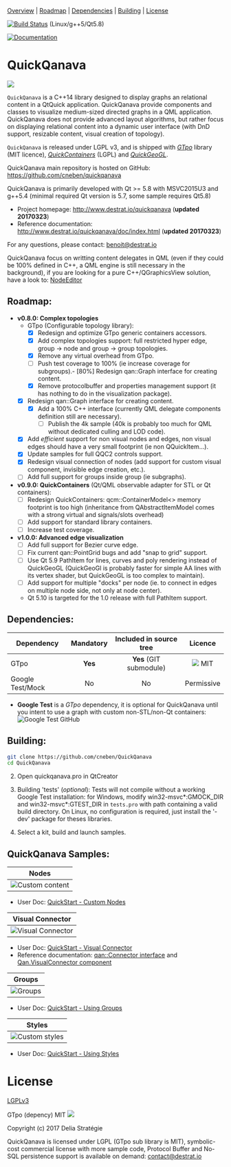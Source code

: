 [Overview](#QuickQanava) |
[Roadmap](#Roadmap) |
[Dependencies](#Dependencies) |
[Building](#building) |
[License](#license)

[![Build Status](https://travis-ci.org/cneben/QuickQanava.svg?branch=master)](https://travis-ci.org/cneben/QuickQanava)  (Linux/g++5/Qt5.8)

[![Documentation](https://img.shields.io/badge/docs-doxygen-blue.svg)](http://www.destrat.io/quickqanava/doc)

QuickQanava 
============================

![](https://github.com/cneben/QuickQanava/blob/dev/doc/web/docs/images/home.png)

`QuickQanava` is a C++14 library designed to display graphs an relational content in a QtQuick application. QuickQanava provide components and classes to visualize medium-sized directed graphs in a QML application. QuickQanava does not provide advanced layout algorithms, but rather focus on displaying relational content into a dynamic user interface (with DnD support, resizable content, visual creation of topology).

`QuickQanava` is released under LGPL v3, and is shipped with *[GTpo](https://github.com/cneben/GTpo)* library (MIT licence), *[QuickContainers](https://github.com/cneben/QuickQanava/tree/master/QuickContainers)* (LGPL) and *[QuickGeoGL](https://github.com/cneben/QuickQanava/tree/master/QuickGeoGL)*.

QuickQanava main repository is hosted on GitHub: https://github.com/cneben/quickqanava

QuickQanava is primarily developed with Qt >= 5.8 with MSVC2015U3 and g++5.4 (minimal required Qt version is 5.7, some sample requires Qt5.8)

+ Project homepage: http://www.destrat.io/quickqanava (**updated 20170323**)
+ Reference documentation: http://www.destrat.io/quickqanava/doc/index.html (**updated 20170323**)

For any questions, please contact: benoit@destrat.io

QuickQanava focus on writting content delegates in QML (even if they could be 100% defined in C++, a QML engine is still necessary in the background), if you are looking for a pure C++/QGraphicsView solution, have a look to: [NodeEditor](https://github.com/paceholder/nodeeditor)

## Roadmap:

  - **v0.8.0: Complex topologies**
    - GTpo (Configurable topology library):
      - [X] Redesign and optimize GTpo generic containers accessors.
      - [X] Add complex topologies support: full restricted hyper edge, group -> node and group -> group topologies.
	  - [X] Remove any virtual overhead from GTpo.
	  - [ ] Push test coverage to 100% (ie increase coverage for subgroups).- [80%] Redesign qan::Graph interface for creating content.
	  - [X] Remove protocolbuffer and properties management support (it has nothing to do in the visualization package).
    - [X] Redesign qan::Graph interface for creating content.
      - [X] Add a 100% C++ interface (currently QML delegate components definition still are necessary).
        - [ ] Publish the 4k sample (40k is probably too much for QML without dedicated culling and LOD code).
    - [X] Add _efficient_ support for non visual nodes and edges, non visual edges should have a very small footprint (ie non QQuickItem...).
    - [X] Update samples for full QQC2 controls support.
    - [X] Redesign visual connection of nodes (add support for custom visual component, invisible edge creation, etc.).
    - [ ] Add full support for groups inside group (ie subgraphs).
  - **v0.9.0: QuickContainers** (Qt/QML observable adapter for STL or Qt containers):	 
    - [ ] Redesign QuickContainers: qcm::ContainerModel<> memory footprint is too high (inheritance from QAbstractItemModel comes with a strong virtual and signals/slots overhead)
	- [ ] Add support for standard library containers.
	- [ ] Increase test coverage.
  - **v1.0.0: Advanced edge visualization**	 
    - [ ] Add full support for Bezier curve edge.
    - [ ] Fix current qan::PointGrid bugs and add "snap to grid" support.
    - [ ] Use Qt 5.9 PathItem for lines, curves and poly rendering instead of QuickGeoGL (QuickGeoGl is probably faster for simple AA lines with its vertex shader, but QuickGeoGL is too complex to maintain).
    - [ ] Add support for multiple "docks" per node (ie. to connect in edges on multiple node side, not only at node center).
    - Qt 5.10 is targeted for the 1.0 release with full PathItem support.

## Dependencies:

| Dependency                | Mandatory         |   Included in source tree       |   Licence       |
| ---                       | :---:             | :---:                           | :---:           |
| GTpo                      | **Yes**           |       **Yes** (GIT submodule)   |   ![](https://img.shields.io/badge/license-MIT-blue.svg) MIT|
| Google Test/Mock          | No                |       No                        |    Permissive   |

- **Google Test** is a *GTpo* dependency, it is optional for QuickQanava until you intent to use a graph with custom non-STL/non-Qt containers: ![Google Test GitHub](https://github.com/google/googletest)

## Building:

```sh
git clone https://github.com/cneben/QuickQanava
cd QuickQanava
```
2. Open quickqanava.pro in QtCreator
  4. Building 'tests' (_optional_): Tests will not compile without a working Google Test installation: for Windows, modify win32-msvc*:GMOCK_DIR and win32-msvc*:GTEST_DIR in `tests.pro` with path containing a valid build directory. On Linux, no configuration is required, just install the '-dev' package for theses libraries.

3. Select a kit, build and launch samples.


## QuickQanava Samples:

| Nodes       | 
| :---:       |
| ![Custom content](https://github.com/cneben/QuickQanava/blob/dev/doc/web/docs/images/sample-nodes.gif) |

  - User Doc:  [QuickStart - Custom Nodes](http://www.destrat.io/quickqanava/gettingstarted/index.html#displaying-custom-nodes)

| Visual Connector       |   
| :---:                  | 
![Visual Connector](https://github.com/cneben/QuickQanava/blob/dev/doc/web/docs/images/sample-connector.gif) |

  - User Doc:  [QuickStart - Visual Connector](http://www.destrat.io/quickqanava/gettingstarted/index.html#topology)
  - Reference documentation: [qan::Connector interface](http://www.destrat.io/quickqanava/doc/classqan_1_1_connector.html) and [Qan.VisualConnector component](http://www.destrat.io/quickqanava/doc/class_visual_connector.html)

| Groups       | 
| :---:        | 
| ![Groups](https://github.com/cneben/QuickQanava/blob/dev/doc/web/docs/images/sample-groups.gif) |

  - User Doc:  [QuickStart - Using Groups](http://www.destrat.io/quickqanava/gettingstarted/index.html#using-groups)

| Styles       |
| :---:        | 
| ![Custom styles](https://github.com/cneben/QuickQanava/blob/dev/doc/web/docs/images/sample-styles.gif) |

  - User Doc:  [QuickStart - Using Styles](http://www.destrat.io/quickqanava/gettingstarted/index.html#defining-styles)

License
=======

[LGPLv3](https://github.com/cneben/QuickQanava/blob/master/licence.txt)

GTpo (depency) MIT ![](https://img.shields.io/badge/license-MIT-blue.svg)

Copyright (c) 2017 Delia Stratégie

  QuickQanava is licensed under LGPL (GTpo sub library is MIT), symbolic-cost commercial license with more sample code, Protocol Buffer and No-SQL persistence support is available on demand: contact@destrat.io

